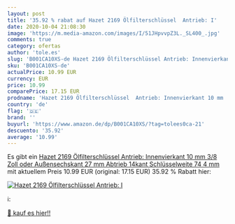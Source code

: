 ```yaml
---
layout: post
title: '35.92 % rabat auf Hazet 2169 Ölfilterschlüssel  Antrieb: I'
date: 2020-10-04 21:08:30
image: 'https://m.media-amazon.com/images/I/51JHpvvpZ3L._SL400_.jpg'
comments: true
category: ofertas
author: 'tole.es'
slug: 'B001CA10XS-de Hazet 2169 Ölfilterschlüssel Antrieb: Innenvierkant 10 mm...'
sku: 'B001CA10XS-de'
actualPrice: 10.99 EUR
currency: EUR
price: 10.99
comparePrice: 17.15 EUR
prodname: 'Hazet 2169 Ölfilterschlüssel  Antrieb: Innenvierkant 10 mm  3/8 Zoll  oder Außensechskant 27 mm  Abtrieb 14kant  Schlüsselweite 74 4 mm'
country: 'de'
flag: '🇩🇪'
brand: ''
buyurl: 'https://www.amazon.de/dp/B001CA10XS/?tag=tolees0ca-21'
descuento: '35.92'
average: '10.99'
---
```


Es gibt ein [Hazet 2169 Ölfilterschlüssel  Antrieb: Innenvierkant 10 mm  3/8 Zoll  oder Außensechskant 27 mm  Abtrieb 14kant  Schlüsselweite 74 4 mm](https://www.amazon.de/dp/B001CA10XS/?tag=tolees0ca-21) mit aktuellem Preis 10.99 EUR (original: 17.15 EUR) 35.92 % Rabatt hier:

[![Hazet 2169 Ölfilterschlüssel  Antrieb: I](https://m.media-amazon.com/images/I/51JHpvvpZ3L._SL400_.jpg)](https://www.amazon.de/dp/B001CA10XS/?tag=tolees0ca-21)

ℹ️:


[🛒 kauf es hier!!](https://www.amazon.de/dp/B001CA10XS/?tag=tolees0ca-21)
